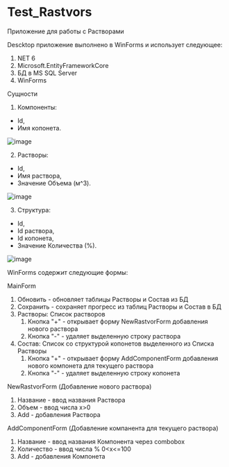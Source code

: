 # Test_Rastvors

Приложение для работы с Растворами

Descktop приложение выполнено в WinForms и использует следующее:
1. NET 6
2. Microsoft.EntityFrameworkCore
3. БД в MS SQL Server
4. WinForms

Сущности

1. Компоненты:

- Id,
- Имя копонета.

![image](https://github.com/shigontsev/Test_Rastvors/assets/17554278/d210649f-9adb-4518-9997-03b44a435376)


2. Растворы:

- Id,
- Имя раствора,
- Значение Объема (м^3).

![image](https://github.com/shigontsev/Test_Rastvors/assets/17554278/69608063-3ce9-4283-838b-de80c89a40e7)


3. Структура:

- Id,
- Id раствора,
- Id копонета,
- Значение Количества (%).

![image](https://github.com/shigontsev/Test_Rastvors/assets/17554278/08e25ce0-78a3-41dc-8bef-9f1442a5c011)


WinForms содержит следующие формы:

MainForm

1. Обновить - обновляет таблицы Растворы и Состав из БД
2. Сохранить - сохраняет прогресс из таблиц Растворы и Состав в БД
3. Растворы: Список растворов
   1) Кнопка "+" - открывает форму NewRastvorForm добавления нового раствора
   2) Кнопка "-" - удаляет выделенную строку раствора  
4. Состав: Список со структурой копонетов выделенного из Списка Растворы
   1) Кнопка "+" - открывает форму AddComponentForm добавления нового компонета для текущего раствора
   2) Кнопка "-" - удаляет выделенную строку копонета

NewRastvorForm (Добавление нового раствора)

1. Название - ввод названия Раствора
2. Объем - ввод числа x>0
3. Add - добавления Раствора

AddComponentForm (Добавление компанента для текущего раствора)

1. Название - ввод названия Компонента через combobox
2. Количество - ввод числа % 0<x<=100
3. Add - добавления Компонета
